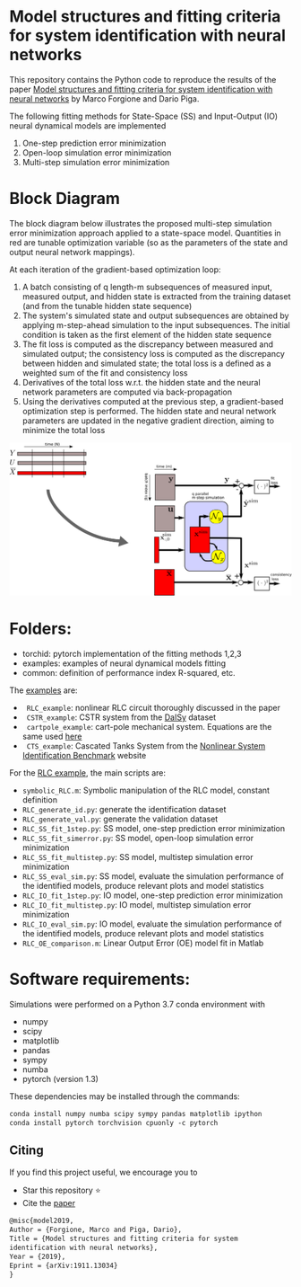 # Model structures and fitting criteria for system identification with neural networks

This repository contains the Python code to reproduce the results of the paper 
[Model structures and fitting criteria for system identification with neural networks](https://arxiv.org/pdf/1911.13034.pdf) by Marco Forgione and Dario Piga.

The following fitting methods for State-Space (SS) and Input-Output (IO) neural dynamical models are implemented

 1. One-step prediction error minimization
 2. Open-loop simulation error minimization
 3. Multi-step simulation error minimization

# Block Diagram

The block diagram below illustrates the proposed multi-step simulation error minimization approach applied to a
state-space model. Quantities in red are tunable optimization variable (so as the parameters of the state and output
neural network mappings).
 
At each iteration of the gradient-based optimization loop:

1. A batch consisting of q length-m subsequences of measured input, measured output, and hidden state is extracted from the training 
dataset (and from the tunable hidden state sequence)
1. The system's simulated state and output subsequences are obtained by applying m-step-ahead simulation
 to the input subsequences. The initial condition is taken as the first element of the hidden state sequence 
1. The fit loss is computed as the discrepancy between measured and simulated output; the consistency 
  loss is computed as the discrepancy between hidden and simulated state; the total loss is a defined as a weighted
  sum of the fit and consistency loss
1. Derivatives of the total loss w.r.t. the hidden state and the neural network parameters are computed via
  back-propagation
1. Using the derivatives computed at the previous step, a gradient-based optimization step is performed. The hidden state and neural network parameters are updated 
  in the negative gradient direction, aiming to minimize the total loss


![Multi-step block diagram](scheme_full.png "Title")

# Folders:
* torchid:  pytorch implementation of the fitting methods 1,2,3
* examples: examples of neural dynamical models fitting 
* common:   definition of performance index R-squared, etc.

The [examples](examples) are:

* `` RLC_example``: nonlinear RLC circuit thoroughly discussed in the paper
* `` CSTR_example``: CSTR system from the [DaISy](https://homes.esat.kuleuven.be/~tokka/daisydata.html) dataset 
* `` cartpole_example``: cart-pole mechanical system. Equations are the same used [here](https://github.com/forgi86/pyMPC/blob/master/examples/example_inverted_pendulum.ipynb)
* `` CTS_example``: Cascated Tanks System from the [Nonlinear System Identification Benchmark](http://www.nonlinearbenchmark.org/) website

For the [RLC example](examples/RLC_example), the main scripts are:

 *   ``symbolic_RLC.m``: Symbolic manipulation of the RLC model, constant definition
 * ``RLC_generate_id.py``:  generate the identification dataset 
 * ``RLC_generate_val.py``: generate the validation dataset 
 *  ``RLC_SS_fit_1step.py``: SS model, one-step prediction error minimization
 *  ``RLC_SS_fit_simerror.py``: SS model, open-loop simulation error minimization
 *  ``RLC_SS_fit_multistep.py``: SS model, multistep simulation error minimization
 *  ``RLC_SS_eval_sim.py``: SS model, evaluate the simulation performance of the identified models, produce relevant plots  and model statistics
 *  ``RLC_IO_fit_1step.py``: IO model, one-step prediction error minimization
 *  ``RLC_IO_fit_multistep.py``: IO model, multistep simulation error minimization
 *  ``RLC_IO_eval_sim.py``: IO model, evaluate the simulation performance of the identified models, produce relevant plots  and model statistics
 *  ``RLC_OE_comparison.m``: Linear Output Error (OE) model fit in Matlab
  

# Software requirements:
Simulations were performed on a Python 3.7 conda environment with

 * numpy
 * scipy
 * matplotlib
 * pandas
 * sympy
 * numba
 * pytorch (version 1.3)
 
These dependencies may be installed through the commands:

```
conda install numpy numba scipy sympy pandas matplotlib ipython
conda install pytorch torchvision cpuonly -c pytorch
```

## Citing

If you find this project useful, we encourage you to

* Star this repository :star: 
* Cite the [paper](https://arxiv.org/pdf/1911.13034.pdf) 
```
@misc{model2019,
Author = {Forgione, Marco and Piga, Dario},
Title = {Model structures and fitting criteria for system identification with neural networks},
Year = {2019},
Eprint = {arXiv:1911.13034}
}
```
